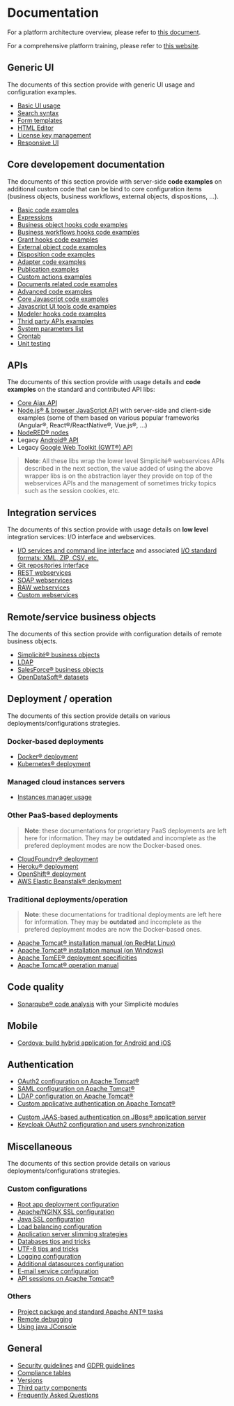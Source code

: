Documentation
=============

For a platform architecture overview, please refer to [this document](/lesson/docs/architecture).

For a comprehensive platform training, please refer to [this website](https://training.simplicite.io).

<h2 id="ui">Generic UI</h2>

The documents of this section provide with generic UI usage and configuration examples.

- [Basic UI usage](/lesson/docs/ui/basic-usage)
- [Search syntax](/lesson/docs/ui/search-syntax)
- [Form templates](/lesson/docs/ui/form-templates)
- [HTML Editor](/lesson/docs/ui/html-editor-params)
- [License key management](/lesson/docs/ui/install-licensekey)
- [Responsive UI](/lesson/docs/ui/responsive)

<h2 id="coredev">Core developement documentation</h2>

The documents of this section provide with server-side **code examples** on additional custom code that can be bind to
core configuration items (business objects, business workflows, external objects, dispositions, ...).

- [Basic code examples](/lesson/docs/core/basic-code-examples)
- [Expressions](/lesson/docs/core/expressions)
- [Business object hooks code examples](/lesson/docs/core/businessobject-code-hooks)
- [Business workflows hooks code examples](/lesson/docs/core/businessworkflow-code-hooks)
- [Grant hooks code examples](/lesson/docs/core/grant-code-hooks)
- [External object code examples](/lesson/docs/core/externalobject-code-examples)
- [Disposition code examples](/lesson/docs/core/disposition-code-examples)
- [Adapter code examples](/lesson/docs/core/adapter-code-examples)
- [Publication examples](/lesson/docs/core/publication-examples)
- [Custom actions examples](/lesson/docs/core/custom-actions-examples)
- [Documents related code examples](/lesson/docs/core/documents-code-examples)
- [Advanced code examples](/lesson/docs/core/advanced-code-examples)
- [Core Javascript code examples](/lesson/docs/core/javascript-code-examples)
- [Javascript UI tools code examples](/lesson/docs/core/ui-tools-code-examples)
- [Modeler hooks code examples](/lesson/docs/core/modeler-code-hooks)
- [Thrid party APIs examples](/lesson/docs/core/third-party-apis-examples)
- [System parameters list](/lesson/docs/core/system-parameters-list)
- [Crontab](/lesson/docs/core/crontab)
- [Unit testing](/lesson/docs/core/unit-testing)

<h2 id="apis">APIs</h2>

The documents of this section provide with usage details and **code examples** on the standard and contributed API libs:

- [Core Ajax API](/lesson/docs/apis/ajax-api)
- [Node.js&reg; &amp; browser JavaScript API](/lesson/docs/apis/nodejs-api) with server-side and client-side examples
  (some of them based on various popular frameworks (Angular&reg;, React&reg;/ReactNative&reg;, Vue.js&reg;, ...)
- [NodeRED&reg; nodes](/lesson/docs/apis/nodered-nodes)
- Legacy [Android&reg; API](/lesson/docs/apis/android-api)
- Legacy [Google Web Toolkit (GWT&reg;) API](/lesson/docs/apis/gwt-api)

> **Note**: All these libs wrap the lower level Simplicit&eacute;&reg; webservices APIs described in the next section,
> the value added of using the above wrapper libs is on the abstraction layer they provide on top of the webservices APIs
> and the management of sometimes tricky topics such as the session cookies, etc.

<h2 id="integration">Integration services</h2>

The documents of this section provide with usage details on **low level** integration services:
I/O interface and webservices.

- [I/O services and command line interface](/lesson/docs/integration/io-commandline) and associated [I/O standard formats: XML, ZIP, CSV, etc.](/lesson/docs/integration/standard-formats)
- [Git repositories interface](/lesson/docs/integration/git-repositories)
- [REST webservices](/lesson/docs/integration/rest-services)
- [SOAP webservices](/lesson/docs/integration/soap-services)
- [RAW webservices](/lesson/docs/integration/raw-services)
- [Custom webservices](/lesson/docs/integration/custom-services)

<h2 id="serviceobjects">Remote/service business objects</h2>

The documents of this section provide with configuration details of remote business objects.

- [Simplicit&eacute;&reg; business objects](/lesson/docs/remote/simplicite)
- [LDAP](/lesson/docs/remote/ldap)
- [SalesForce&reg; business objects](/lesson/docs/remote/salesforce)
- [OpenDataSoft&reg; datasets](/lesson/docs/remote/opendatasoft)

<h2 id="deployment">Deployment / operation</h2>

The documents of this section provide details on various deployments/configurations strategies.

### Docker-based deployments

- [Docker&reg; deployment](/lesson/docs/operation/docker)
- [Kubernetes&reg; deployment](/lesson/docs/operation/kubernetes)

### Managed cloud instances servers

- [Instances manager usage](/lesson/docs/misc/manager)

### Other PaaS-based deployments

> **Note**: these documentations for proprietary PaaS deployments are left here for information.
> They may be **outdated** and incomplete as the prefered deployment modes are now the Docker-based ones.

- [CloudFoundry&reg; deployment](/lesson/docs/operation/cloudfoundry)
- [Heroku&reg; deployment](/lesson/docs/operation/heroku)
- [OpenShift&reg; deployment](/lesson/docs/operation/openshift)
- [AWS Elastic Beanstalk&reg; deployment](/lesson/docs/operation/aws-elasticbeanstalk)

### Traditional deployments/operation

> **Note**: these documentations for traditional deployments are left here for information.
> They may be **outdated** and incomplete as the prefered deployment modes are now the Docker-based ones.

- [Apache Tomcat&reg; installation manual (on RedHat Linux)](/lesson/docs/operation/tomcat-installation-linux)
- [Apache Tomcat&reg; installation manual (on Windows)](/lesson/docs/operation/tomcat-installation-windows)
- [Apache TomEE&reg; deployment specificities](/lesson/docs/operation/tomee)
- [Apache Tomcat&reg; operation manual](/lesson/docs/operation/tomcat-operation)

<h2 id="quality">Code quality</h2>

- [Sonarqube&reg; code analysis](/lesson/docs/misc/sonarqube) with your Simplicit&eacute; modules

Mobile
------

- [Cordova: build hybrid application for Androïd and iOS](/lesson/docs/misc/cordova)

<h2 id="auth">Authentication</h2>

- [OAuth2 configuration on Apache Tomcat&reg;](/lesson/docs/authentication/tomcat-oauth2)
- [SAML configuration on Apache Tomcat&reg;](/lesson/docs/authentication/tomcat-saml)
- [LDAP configuration on Apache Tomcat&reg;](/lesson/docs/authentication/tomcat-ldap)
- [Custom applicative authentication on Apache Tomcat&reg;](/lesson/docs/authentication/tomcat-customauth)
<!-- - [Custom realm-based authentication on Apache Tomcat&reg;](/lesson/docs/misc/tomcat-customrealms) -->
- [Custom JAAS-based authentication on JBoss&reg; application server](/lesson/docs/authentication/jboss-custom-jaas-module)
- [Keycloak OAuth2 configuration and users synchronization](/lesson/docs/authentication/keycloak)

<h2 id="misc">Miscellaneous</h2>

The documents of this section provide details on various deployments/configurations strategies.

### Custom configurations

- [Root app deployment configuration](/lesson/docs/misc/root-deploy)
- [Apache/NGINX SSL configuration](/lesson/docs/misc/webserver-ssl)
- [Java SSL configuration](/lesson/docs/misc/java-ssl)
- [Load balancing configuration](/lesson/docs/misc/load-balancing)
- [Application server slimming strategies](/lesson/docs/misc/appservers-slimming)
- [Databases tips and tricks](/lesson/docs/misc/databases-howto)
- [UTF-8 tips and tricks](/lesson/docs/misc/howto/utf8-howto)
- [Logging configuration](/lesson/docs/misc/logging)
- [Additional datasources configuration](/lesson/docs/misc/datasources-howto)
- [E-mail service configuration](/lesson/docs/misc/email-howto)
- [API sessions on Apache Tomcat&reg;](/lesson/docs/authentication/tomcat-apisession)

### Others

- [Project package and standard Apache ANT&reg; tasks](/lesson/docs/misc/project-package-and-ant-tasks)
- [Remote debugging](/lesson/docs/misc/remote-debug)
- [Using java JConsole](/lesson/docs/misc/jconsole)

General
-------

- [Security guidelines](/lesson/docs/security) and [GDPR guidelines](/lesson/docs/gdpr)
- [Compliance tables](/lesson/docs/compliance)
- [Versions](/lesson/docs/versions)
- [Third party components](/lesson/docs/versions/index)
- [Frequently Asked Questions](/lesson/docs/faq)

